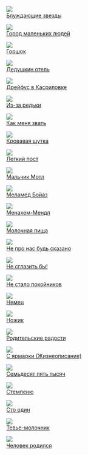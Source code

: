 ![](Блуждающие%20звезды.jpg)  
[Блуждающие звезды](Блуждающие%20звезды)

![](Город%20маленьких%20людей.jpg)  
[Город маленьких людей](Город%20маленьких%20людей)

![](Горшок.jpg)  
[Горшок](Горшок)

![](Дедушкин%20отель.jpg)  
[Дедушкин отель](Дедушкин%20отель)

![](Дрейфус%20в%20Касриловке.jpg)  
[Дрейфус в Касриловке](Дрейфус%20в%20Касриловке)

![](Из-за%20редьки.jpg)  
[Из-за редьки](Из-за%20редьки)

![](Как%20меня%20звать.jpg)  
[Как меня звать](Как%20меня%20звать)

![](Кровавая%20шутка.jpg)  
[Кровавая шутка](Кровавая%20шутка)

![](Легкий%20пост.jpg)  
[Легкий пост](Легкий%20пост)

![](Мальчик%20Мотл.jpg)  
[Мальчик Мотл](Мальчик%20Мотл)

![](Меламед%20Бойаз.jpg)  
[Меламед Бойаз](Меламед%20Бойаз)

![](Менахем-Мендл.jpg)  
[Менахем-Мендл](Менахем-Мендл)

![](Молочная%20пища.jpg)  
[Молочная пища](Молочная%20пища)

![](Не%20про%20нас%20будь%20сказано.jpg)  
[Не про нас будь сказано](Не%20про%20нас%20будь%20сказано)

![](Не%20сглазить%20бы!.jpg)  
[Не сглазить бы!](Не%20сглазить%20бы!)

![](Не%20стало%20покойников.jpg)  
[Не стало покойников](Не%20стало%20покойников)

![](Немец.jpg)  
[Немец](Немец)

![](Ножик.jpg)  
[Ножик](Ножик)

![](Родительские%20радости.jpg)  
[Родительские радости](Родительские%20радости)

![](С%20ярмарки%20(Жизнеописание).jpg)  
[С ярмарки (Жизнеописание)](С%20ярмарки%20(Жизнеописание))

![](Семьдесят%20пять%20тысяч.jpg)  
[Семьдесят пять тысяч](Семьдесят%20пять%20тысяч)

![](Стемпеню.jpg)  
[Стемпеню](Стемпеню)

![](Сто%20один.jpg)  
[Сто один](Сто%20один)

![](Тевье-молочник.jpg)  
[Тевье-молочник](Тевье-молочник)

![](Человек%20родился.jpg)  
[Человек родился](Человек%20родился)
